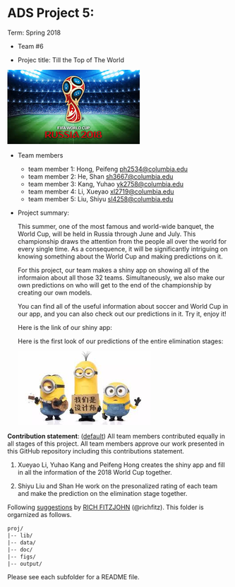 # ADS Project 5: 

Term: Spring 2018

+ Team #6

+ Projec title: Till the Top of The World

![World Cup](figs/worldcup.jpg)

+ Team members
	+ team member 1: Hong, Peifeng ph2534@columbia.edu
	+ team member 2: He, Shan sh3667@columbia.edu
	+ team member 3: Kang, Yuhao yk2758@columbia.edu
	+ team member 4: Li, Xueyao xl2719@columbia.edu
	+ team member 5: Liu, Shiyu sl4258@columbia.edu
	
+ Project summary: 

  This summer, one of the most famous and world-wide banquet, the World Cup, will be held in Russia through June and     July. This championship draws the attention from the people all over the world for every single time. As a             consequence, it will be significantly intriguing on knowing something about the World Cup and making predictions on    it.

  For this project, our team makes a shiny app on showing all of the informaion about all those 32 teams.                Simultaneously, we also make our own predictions on who will get to the end of the championship by creating our own    models. 
  
  You can find all of the useful information about soccer and World Cup in our app, and you can also check out our       predictions in it. Try it, enjoy it!
	
	Here is the link of our shiny app:
	
	
	Here is the first look of our predictions of the entire elimination stages:
	
  ![Road to the Top](figs/prediction.jpg)
  
**Contribution statement**: ([default](doc/a_note_on_contributions.md)) All team members contributed equally in all stages of this project. All team members approve our work presented in this GitHub repository including this contributions statement. 

1. Xueyao Li, Yuhao Kang and Peifeng Hong creates the shiny app and fill in all the information of the 2018 World Cup together.

2. Shiyu Liu and Shan He work on the presonalized rating of each team and make the prediction on the elimination stage together.

Following [suggestions](http://nicercode.github.io/blog/2013-04-05-projects/) by [RICH FITZJOHN](http://nicercode.github.io/about/#Team) (@richfitz). This folder is orgarnized as follows.

```
proj/
|-- lib/
|-- data/
|-- doc/
|-- figs/
|-- output/
```

Please see each subfolder for a README file.
